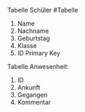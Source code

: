 Tabelle Schüler #Tabelle 
1. Name 
2. Nachname
3. Geburtstag
4. Klasse
5. ID Primary Key


Tabelle Anwesenheit:
1. ID
2. Ankunft
3. Gegangen
4. Kommentar
